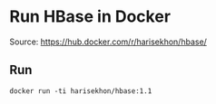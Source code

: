 # Run HBase in Docker

Source:
https://hub.docker.com/r/harisekhon/hbase/

## Run
`docker run -ti harisekhon/hbase:1.1`
